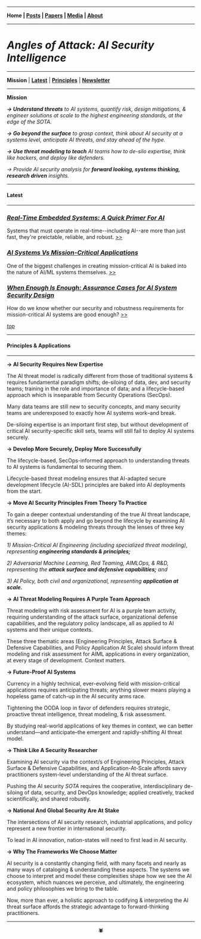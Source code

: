 -------

**Home \| [Posts](https://anglesofattack.io/posts.html) \| [Papers](https://anglesofattack.io/papers.html) \| [Media](https://anglesofattack.io/media.html) \| [About](https://anglesofattack.io/about.html)**

-------

# *Angles of Attack: AI Security Intelligence*

-------

**Mission** \| **[Latest](#latest)** \| **[Principles](#principles--applications)** \| **<a href="https://disesdi.substack.com/" target="_blank" rel="noopener noreferrer">Newsletter</a>**

-------

**Mission**

***→ Understand threats*** *to AI systems, quantify risk, design mitigations, & engineer solutions at scale to the highest engineering standards, at the edge of the SOTA.*

***→ Go beyond the surface*** *to grasp context, think about AI security at a systems level, anticipate AI threats, and stay ahead of the hype.*

***→ Use threat modeling to teach*** *AI teams how to de-silo expertise, think like hackers, and deploy like defenders.*

*→ Provide AI security analysis for* ***forward looking, systems thinking, research driven** insights.*

-------

#### Latest

-------

### [*Real-Time Embedded Systems: A Quick Primer For AI*](https://anglesofattack.io/posts/28112024-2.html)

Systems that must operate in real-time--including AI--are more than just fast, they're preictable, reliable, and robust. [>>](https://anglesofattack.io/posts/28112024-2.html)

### [*AI Systems Vs Mission-Critical Applications*](https://anglesofattack.io/posts/28112024-1.html)

One of the biggest challenges in creating mission-critical AI is baked into the nature of AI/ML systems themselves. [>>](https://anglesofattack.io/posts/28112024-1.html)

### [*When Enough Is Enough: Assurance Cases for AI System Security Design*](https://anglesofattack.io/posts/28112024-0.html)

How do we know whether our security and robustness requirements for mission-critical AI systems are good enough? [>>](https://anglesofattack.io/posts/28112024-0.html)


*[top](https://anglesofattack.io/)*

-------

#### Principles & Applications

-------

**→ AI Security Requires New Expertise**

The AI threat model is radically different from those of traditional systems & requires fundamental paradigm shifts; de-siloing of data, dev, and security teams; training in the role and importance of data; and a lifecycle-based approach which is inseparable from Security Operations (SecOps).

Many data teams are still new to security concepts, and many security teams are underexposed to exactly how AI systems work–and break.

De-siloing expertise is an important first step, but without development of critical AI security-specific skill sets, teams will still fail to deploy AI systems securely.

**→ Develop More Securely, Deploy More Successfully**

The lifecycle-based, SecOps-informed approach to understanding threats to AI systems is fundamental to securing them.

Lifecycle-based threat modeling ensures that AI-adapted secure development lifecycle (AI-SDL) principles are baked into AI deployments from the start.

**→ Move AI Security Principles From Theory To Practice**

To gain a deeper contextual understanding of the true AI threat landscape, it’s necessary to both apply and go beyond the lifecycle by examining AI security applications & modeling threats through the lenses of three key themes:

*1) Mission-Critical AI Engineering (including specialized threat modeling), representing* ***engineering standards & principles;*** 

*2) Adversarial Machine Learning, Red Teaming, AIMLOps, & R&D, representing the* ***attack surface and defensive capabilities;*** *and*

*3) AI Policy, both civil and organizational, representing* ***application at scale.***

**→ AI Threat Modeling Requires A Purple Team Approach**

Threat modeling with risk assessment for AI is a purple team activity, requiring understanding of the attack surface, organizational defense capabilities, and the regulatory policy landscape, all as applied to AI systems and their unique contexts. 

These three thematic areas (Engineering Principles, Attack Surface & Defensive Capabilities, and Policy Application At Scale) should inform threat modeling and risk assessment for AIML applications in every organization, at every stage of development. Context matters.

**→ Future-Proof AI Systems**

Currency in a highly technical, ever-evolving field with mission-critical applications requires anticipating threats; anything slower means playing a hopeless game of catch-up in the AI security arms race.

Tightening the OODA loop in favor of defenders requires strategic, proactive threat intelligence, threat modeling, & risk assessment.

By studying real-world applications of key themes in context, we can better understand—and anticipate–the emergent and rapidly-shifting AI threat model.

**→ Think Like A Security Researcher**

Examining AI security via the context/s of Engineering Principles, Attack Surface & Defensive Capabilities, and Application-At-Scale affords savvy practitioners system-level understanding of the AI threat surface. 

Pushing the AI security *SOTA* requires the cooperative, interdisciplinary de-siloing of data, security, and DevOps knowledge; applied creatively, tracked scientifically, and shared robustly.

**→ National And Global Security Are At Stake**

The intersections of AI security research, industrial applications, and policy represent a new frontier in international security. 

To lead in AI innovation, nation-states will need to first lead in AI security.

**→ Why The Frameworks We Choose Matter**

AI security is a constantly changing field, with many facets and nearly as many ways of cataloging & understanding these aspects. The systems we choose to interpret and model these complexities shape how we see the AI ecosystem, which nuances we perceive, and ultimately, the engineering and policy philosophies we bring to the table. 

Now, more than ever, a holistic approach to codifying & interpreting the AI threat surface affords the strategic advantage to forward-thinking practitioners.

-------

<div align="center">🕷</div>
